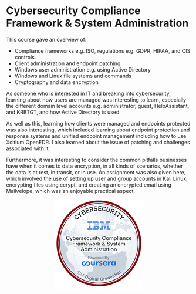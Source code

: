 # Cybersecurity Compliance Framework & System Administration

This course gave an overview of:

* Compliance frameworks e.g. ISO, regulations e.g. GDPR, HIPAA, and CIS controls.
* Client administration and endpoint patching.
* Windows user administration e.g. using Active Directory
* Windows and Linux file systems and commands
* Cryptography and data encryption

As someone who is interested in IT and breaking into cybersecurity, learning about how users are managed was interesting to learn, especially the different domain level accounts e.g. administrator, guest, HelpAssistant, and KRBTGT, and how Active Directory is used.

As well as this, learning how clients were managed and endpoints protected was also interesting, which included learning about endpoint protection and response systems and unified endpoint management including how to use Xcitium OpenEDR. I also learned about the issue of patching and challenges associated with it.

Furthermore, it was interesting to consider the common pitfalls businesses have when it comes to data encryption, in all kinds of scenarios, whether the data is at rest, in transit, or in use. An assignment was also given here, which involved the use of setting up user and group accounts in Kali Linux, encrypting files using ccrypt, and creating an encrypted email using Mailvelope, which was an enjoyable practical aspect.

<div align="center" data-full-width="true">

<figure><img src="../.gitbook/assets/cybersecurity-compliance-framework-system-administration (2).png" alt=""><figcaption></figcaption></figure>

</div>
